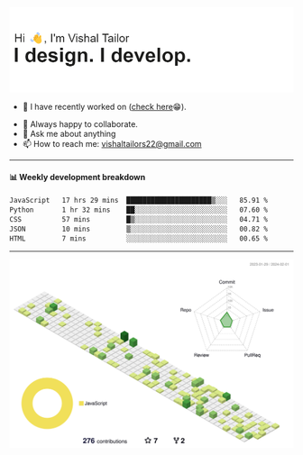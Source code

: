 ![Hi, I'm Vishal Tailor. I design. I develop.](https://github.com/vishaltailors/vishaltailors/blob/main/header.png?raw=true)

- 🔭 I have recently worked on ([check here](https://vishaltailor.com)😁).
<!-- - 🎦 Currently watching: JavaScript: The Hard Parts By Will Sentance. -->
- 👯 Always happy to collaborate.
- 💬 Ask me about anything
- 📫 How to reach me: <a href="mailto:vishaltailors22@gmail.com">vishaltailors22@gmail.com</a>

<hr /> 
<h4>📊 Weekly development breakdown</h4>
<!--START_SECTION:waka-->

```txt
JavaScript   17 hrs 29 mins  █████████████████████▒░░░   85.91 %
Python       1 hr 32 mins    ██░░░░░░░░░░░░░░░░░░░░░░░   07.60 %
CSS          57 mins         █▒░░░░░░░░░░░░░░░░░░░░░░░   04.71 %
JSON         10 mins         ▒░░░░░░░░░░░░░░░░░░░░░░░░   00.82 %
HTML         7 mins          ░░░░░░░░░░░░░░░░░░░░░░░░░   00.65 %
```

<!--END_SECTION:waka-->
<hr /> 

![](./profile-3d-contrib/profile-green-animate.svg)
